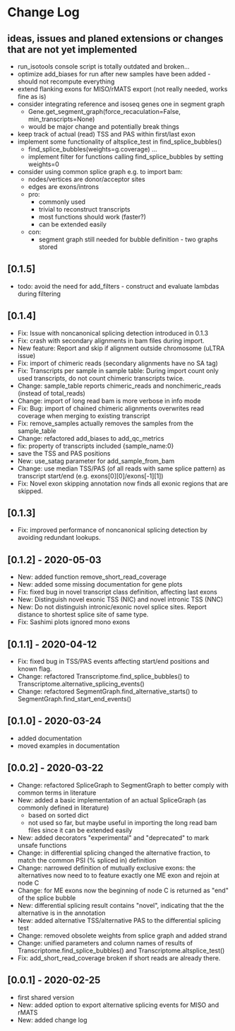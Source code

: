 # Change Log

## ideas, issues and planed extensions or changes that are not yet implemented
* run_isotools console script is totally outdated and broken...
* optimize add_biases for run after new samples have been added - should not recompute everything
* extend flanking exons for MISO/rMATS export (not really needed, works fine as is)
* consider integrating reference and isoseq genes one in segment graph
    * Gene.get_segment_graph(force_recaculation=False, min_transcripts=None)
    * would be major change and potentially break things
* keep track of actual (read) TSS and PAS within first/last exon
* implement some functionality of altsplice_test in find_splice_bubbles()
    * find_splice_bubbles(weights=g.coverage) ...
    * implement filter for functions calling find_splice_bubbles by setting weights=0
* consider using common splice graph e.g. to import bam:
    * nodes/vertices are donor/acceptor sites
    * edges are exons/introns
    * pro:
        * commonly used
        * trivial to reconstruct transcripts
        * most functions should work (faster?)
        * can be extended easily
    * con:
        * segment graph still needed for bubble definition - two graphs stored 

## [0.1.5]
* todo: avoid the need for add_filters - construct and evaluate lambdas during filtering


## [0.1.4]
* Fix: Issue with noncanonical splicing detection introduced in 0.1.3
* Fix: crash with secondary alignments in bam files during import.
* New feature: Report and skip if alignment outside chromosome (uLTRA issue)
* Fix: import of chimeric reads (secondary alignments have no SA tag)
* Fix: Transcripts per sample in sample table: During import count only used transcripts, do not count chimeric transcripts twice. 
* Change: sample_table reports chimeric_reads and nonchimeric_reads (instead of total_reads)
* Change: import of long read bam is more verbose in info mode
* Fix: Bug: import of chained chimeric alignments overwrites read coverage when merging to existing transcript
* Fix: remove_samples actually removes the samples from the sample_table
* Change: refactored add_biases to add_qc_metrics
* fix: property of transcripts included {sample_name:0}
* save the TSS and PAS positions
* New: use_satag parameter for add_sample_from_bam 
* Change: use median TSS/PAS (of all reads with same splice pattern) as transcript start/end (e.g. exons[0][0]/exons[-1][1])
* Fix: Novel exon skipping annotation now finds all exonic regions that are skipped.

## [0.1.3]
* Fix: improved performance of noncanonical splicing detection by avoiding redundant lookups. 


## [0.1.2] - 2020-05-03

* New: added function remove_short_read_coverage
* New: added some missing documentation for gene plots
* Fix: fixed bug in novel transcript class definition, affecting last exons
* New: Distinguish novel exonic TSS (NIC) and novel intronic TSS (NNC)
* New: Do not distinguish intronic/exonic novel splice sites. Report distance to shortest splice site of same type.
* Fix: Sashimi plots ignored mono exons


## [0.1.1] - 2020-04-12

* Fix: fixed bug in TSS/PAS events affecting start/end positions and known flag.
* Change: refactored Transcriptome.find_splice_bubbles() to Transcriptome.alternative_splicing_events()
* Change: refactored SegmentGraph.find_alternative_starts() to SegmentGraph.find_start_end_events()

## [0.1.0] - 2020-03-24

* added documentation
* moved examples in documentation

## [0.0.2] - 2020-03-22
* Change: refactored SpliceGraph to SegmentGraph to better comply with common terms in literature
* New: added a basic implementation of an actual SpliceGraph (as commonly defined in literature) 
    * based on sorted dict
    * not used so far, but maybe useful in importing the long read bam files since it can be extended easily
* New: added decorators "experimental" and "deprecated" to mark unsafe functions 
* Change: in differential splicing changed the alternative fraction, to match the common PSI (% spliced in) definition
* Change: narrowed definition of mutually exclusive exons: the alternatives now need to to feature exactly one ME exon and rejoin at node C
* Change: for ME exons now the beginning of node C is returned as "end" of the splice bubble
* New: differential splicing result contains "novel", indicating that the the alternative is in the annotation 
* New: added alternative TSS/alternative PAS to the differential splicing test
* Change: removed obsolete weights from splice graph and added strand
* Change: unified parameters and column names of results of Transcriptome.find_splice_bubbles() and Transcriptome.altsplice_test()
* Fix: add_short_read_coverage broken if short reads are already there. 


## [0.0.1] - 2020-02-25
* first shared version
* New: added option to export alternative splicing events for MISO and rMATS
* New: added change log

